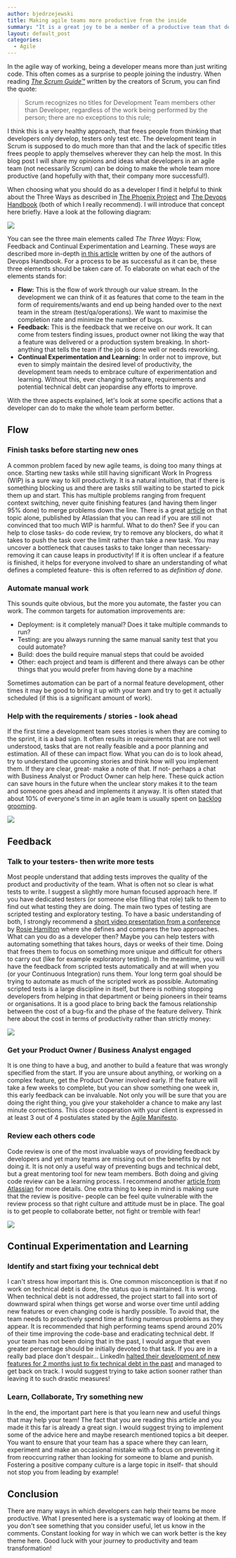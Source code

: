 ```yaml
---
author: bjedrzejewski
title: Making agile teams more productive from the inside
summary: "It is a great joy to be a member of a productive team that delivers exceptional value. In this blog post I will share things that developers can be doing to make that happen. Ideas presented are funded in Agile principles and Lean manufacturing."
layout: default_post
categories:
  - Agile
---
```


In the agile way of working, being a developer means more than just writing code. This often comes as a surprise to
people joining the industry. When reading [_The Scrum Guide™_](http://www.scrumguides.org/) written by the creators of Scrum, you can find the quote:

> Scrum recognizes no titles for Development Team members other than Developer, regardless of the work being performed by the person; there are no exceptions to this rule;

I think this is a very healthy approach, that frees people from thinking that developers only develop, testers only test etc.
The development team in Scrum is supposed to do much more than that and the lack of specific titles frees people to apply
themselves wherever they can help the most. In this blog post I will share my opinions and ideas what developers in an
agile team (not necessarily Scrum) can be doing to make the whole team more productive (and hopefully with that, their company more successful!).

When choosing what you should do as a developer I find it helpful to think about the Three Ways as described in [The Phoenix Project](http://www.itrevolution.com/book/the-phoenix-project/)
and [The Devops Handbook](http://www.itrevolution.com/book/the-devops-handbook/) (both of which I really recommend). I will introduce that concept here briefly. Have a look at the following diagram:

<img src="{{ site.github.url }}/bjedrzejewski/assets/3ways.png" />

You can see the three main elements called _The Three Ways:_ Flow, Feedback and Continual Experimentation and Learning.
These _ways_ are described more in-depth [in this article](http://itrevolution.com/the-three-ways-principles-underpinning-devops/) written by one of the authors of Devops Handbook.
For a process to be as successful as it can be, these three elements should be taken care of. To elaborate on what each of the elements stands for:

* **Flow:** This is the flow of work through our value stream. In the development we can think of it as features that come to the team
in the form of requirements/wants and end up being handed over to the next team in the stream (test/qa/operations). We want to maximise the
completion rate and minimize the number of bugs.
* **Feedback:** This is the feedback that we receive on our work. It can come from testers finding issues, product owner not liking the
way that a feature was delivered or a production system breaking. In short- anything that tells the team if the job is done well or needs
reworking.
* **Continual Experimentation and Learning:** In order not to improve, but even to simply maintain the desired level of productivity,
the development team needs to embrace culture of experimentation and learning. Without this, ever changing software, requirements
and potential technical debt can jeopardise any efforts to improve.

With the three aspects explained, let's look at some specific actions that a developer can do to make the whole team perform better.

## Flow

### Finish tasks before starting new ones
A common problem faced by new agile teams, is doing too many things at once. Starting new tasks while still having significant Work In Progress (WIP)
is a sure way to kill productivity. It is a natural intuition, that if there is something blocking us
and there are tasks still waiting to be started to pick them up and start. This has multiple problems ranging from frequent
context switching, never quite finishing features (and having them linger 95% done) to merge problems down the line.
There is a great [article](https://www.atlassian.com/agile/wip-limits) on that topic  alone, published by Atlassian that
you can read if you are still not convinced that too much WIP is harmful. What to do then? See if you can help to close tasks-
do code review, try to remove any blockers, do what it takes to push the task over the limit rather than take a new task.
You may uncover a bottleneck that causes tasks to take longer than necessary- removing it can cause leaps in productivity!
If it is often unclear if a feature is finished, it helps for everyone involved to share an
understanding of what defines a completed feature- this is often referred to as _definition of done_.

### Automate manual work
This sounds quite obvious, but the more you automate, the faster you can work. The common targets for automation improvements are:

+ Deployment: is it completely manual? Does it take multiple commands to run?
+ Testing: are you always running the same manual sanity test that you could automate?
+ Build: does the build require manual steps that could be avoided
+ Other: each project and team is different and there always can be other things that you would prefer from having done by a machine

Sometimes automation can be part of a normal feature development, other times it may be good to bring it up with your team
and try to get it actually scheduled (if this is a significant amount of work).

### Help with the requirements / stories - look ahead
If the first time a development team sees stories is when they are coming to the sprint, it is a bad sign. It often results
in requirements that are not well understood, tasks that are not really feasible and a poor planning and estimation. All of these
can impact flow. What you can do is to look ahead, try to understand the upcoming stories and think how will you implement them.
If they are clear, great- make a note of that. If not- perhaps a chat with Business Analyst or Product Owner can help here. These
quick action can save hours in the future when the unclear story makes it to the team and someone goes ahead and implements it
anyway. It is often stated that about 10% of everyone's time in an agile team is usually spent on [backlog grooming](https://www.agilealliance.org/glossary/backlog-grooming/).

<img src="{{ site.github.url }}/bjedrzejewski/assets/3ways_flow.png" />

## Feedback

### Talk to your testers- then write more tests
Most people understand that adding tests improves the quality of the product and productivity of the team. What is often
not so clear is what tests to write. I suggest a slightly more human focused approach here. If you have dedicated testers (or someone
else filling that role) talk to them to find out what testing they are doing. The main two types of testing are scripted
testing and exploratory testing. To have a basic understanding of both, I strongly recommend a [short video presentation from a conference](https://www.youtube.com/watch?v=5lE5RH_PsgI)
by [Rosie Hamilton](http://blog.scottlogic.com/rhamilton/) where she defines and compares the two approaches. What can you do as a developer then?
Maybe you can help testers with automating something that takes hours, days or weeks of their time. Doing that frees them to focus on something more unique
and difficult for others to carry out (like for example exploratory testing). In the meantime, you will have the feedback from scripted tests
automatically and at will when you (or your Continuous Integration) runs them. Your long term goal should be trying to automate as much
of the scripted work as possible. Automating scripted tests is a large discipline in itself, but there is nothing stopping developers
from helping in that department or being pioneers in their teams or organisations. It is a good place to bring back the famous
relationship between the cost of a bug-fix and the phase of the feature delivery. Think here about the cost in terms of productivity rather than
strictly money:

<img src="{{ site.github.url }}/bjedrzejewski/assets/3ways_bugfix.png" />

### Get your Product Owner / Business Analyst engaged
It is one thing to have a bug, and another to build a feature that was wrongly specified from the start. If you are
unsure about anything, or working on a complex feature, get the Product Owner involved early. If the feature
will take a few weeks to complete, but you can show something one week in, this early feedback can be invaluable. Not only
you will be sure that you are doing the right thing, you give your stakeholder a chance to make any last minute corrections.
This close cooperation with your client is expressed in at least 3 out of 4 postulates
stated by the [Agile Manifesto](http://agilemanifesto.org/).

### Review each others code
Code review is one of the most invaluable ways of providing feedback by developers and yet many teams are missing out
on the benefits by not doing it. It is not only a useful way of preventing bugs and technical debt, but a great mentoring tool for
new team members. Both doing and giving code review can be a learning process. I recommend another [article
from Atlassian](https://www.atlassian.com/agile/code-reviews) for more details. One extra thing to keep in mind is making sure
that the review is positive- people can be feel quite vulnerable with the review process so that right culture and attitude must
be in place. The goal is to get people to collaborate better, not fight or tremble with fear!

<img src="{{ site.github.url }}/bjedrzejewski/assets/3ways_feedback.jpg" />

## Continual Experimentation and Learning

### Identify and start fixing your technical debt
I can't stress how important this is. One common misconception is that if no work on technical debt is done, the status
quo is maintained. It is wrong. When technical debt is not addressed, the project start to fall into sort of downward
spiral when things get worse and worse over time until adding new features or even changing code is hardly possible.
To avoid that, the team needs to proactively spend time at fixing numerous problems as they appear. It is recommended that
high performing teams spend around 20% of their time improving the code-base and eradicating technical debt. If your team has not
been doing that in the past, I would argue that even greater percentage should be initially devoted to that task. If you are
in a really bad place don't despair... LinkedIn [halted their development of new features for 2 months just to fix technical
debt in the past](https://www.bloomberg.com/news/articles/2013-04-10/inside-operation-inversion-the-code-freeze-that-saved-linkedin)
and managed to get back on track.
I would suggest trying to take action sooner rather than leaving it to such drastic measures!

### Learn, Collaborate, Try something new
In the end, the important part here is that you learn new and useful things that may help your team! The fact that
you are reading this article and you made it this far is already a great sign. I would suggest trying to implement
some of the advice here and maybe research mentioned topics a bit deeper. You want to ensure that your team has a space
where they can learn, experiment and make an occasional mistake with a focus on preventing it from reoccurring rather than
looking for someone to blame and punish. Fostering a positive company culture is a large topic in itself- that should not
stop you from leading by example!

## Conclusion
There are many ways in which developers can help their teams be more productive. What I presented here is a systematic
way of looking at them. If you don't see something that you consider useful, let us know in the comments. Constant looking
for way in which we can work better is the key theme here. Good luck with your journey to productivity and team
transformation!